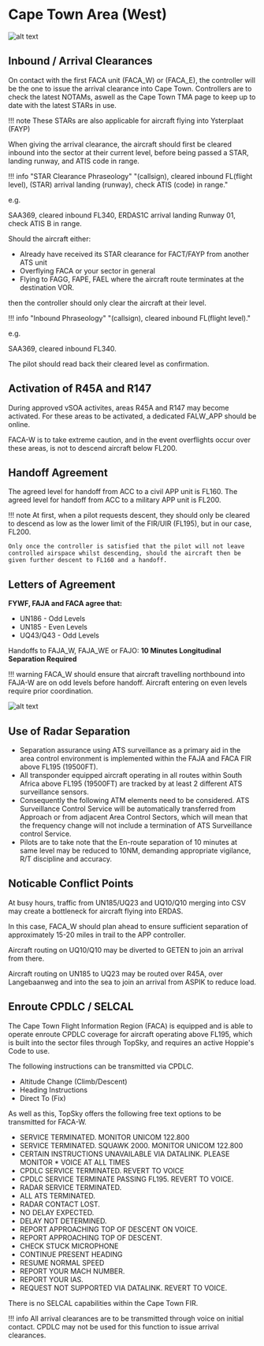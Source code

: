 # Cape Town Area (West)

![alt text](image-1.png)

## Inbound / Arrival Clearances

On contact with the first FACA unit (FACA_W) or (FACA_E), the controller will be the one to issue the arrival clearance into Cape Town. Controllers are to check the latest NOTAMs, aswell as the Cape Town TMA page to keep up to date with the latest STARs in use.

!!! note 
    These STARs are also applicable for aircraft flying into Ysterplaat (FAYP)

When giving the arrival clearance, the aircraft should first be cleared inbound into the sector at their current level, before being passed a STAR, landing runway, and ATIS code in range.

!!! info "STAR Clearance Phraseology"
    "(callsign), cleared inbound FL(flight level), (STAR) arrival landing (runway), check ATIS (code) in range."

e.g.

SAA369, cleared inbound FL340, ERDAS1C arrival landing Runway 01, check ATIS B in range.

Should the aircraft either:
* Already have received its STAR clearance for FACT/FAYP from another ATS unit
* Overflying FACA or your sector in general
* Flying to FAGG, FAPE, FAEL where the aircraft route terminates at the destination VOR.

then the controller should only clear the aircraft at their level.

!!! info "Inbound Phraseology"
    "(callsign), cleared inbound FL(flight level)."

e.g.

SAA369, cleared inbound FL340.

The pilot should read back their cleared level as confirmation.

## Activation of R45A and R147

During approved vSOA activites, areas R45A and R147 may become activated. For these areas to be activated, a dedicated FALW_APP should be online.

FACA-W is to take extreme caution, and in the event overflights occur over these areas, is not to descend aircraft below FL200.

## Handoff Agreement

The agreed level for handoff from ACC to a civil APP unit is FL160.
The agreed level for handoff from ACC to a military APP unit is FL200.

!!! note
    At first, when a pilot requests descent, they should only be cleared to descend as low as the lower limit of the FIR/UIR (FL195), but in our case, FL200.

    Only once the controller is satisfied that the pilot will not leave controlled airspace whilst descending, should the aircraft then be given further descent to FL160 and a handoff.

## Letters of Agreement

**FYWF, FAJA and FACA agree that:**

* UN186 - Odd Levels
* UN185 - Even Levels
* UQ43/Q43 - Odd Levels

Handoffs to FAJA_W, FAJA_WE or FAJO: **10 Minutes Longitudinal Separation Required**

!!! warning
    FACA_W should ensure that aircraft travelling northbound into FAJA-W are on odd levels before handoff. Aircraft entering on even levels require prior coordination.

![alt text](loa.png)

## Use of Radar Separation

* Separation assurance using ATS surveillance as a primary aid in the area control environment is implemented within the FAJA and FACA FIR above FL195 (19500FT). 
* All transponder equipped aircraft operating in all routes within South Africa above FL195 (19500FT) are tracked by at least 2 different ATS surveillance sensors.
* Consequently the following ATM elements need to be considered. ATS Surveillance Control Service will be automatically transferred from Approach or from adjacent Area Control Sectors, which will mean that the frequency change will not include a termination of ATS Surveillance control Service. 
* Pilots are to take note that the En-route separation of 10 minutes at same level may be reduced to 10NM, demanding appropriate vigilance, R/T discipline and accuracy.

## Noticable Conflict Points

At busy hours, traffic from UN185/UQ23 and UQ10/Q10 merging into CSV may create a bottleneck for aircraft flying into ERDAS.

In this case, FACA_W should plan ahead to ensure sufficient separation of approximately 15-20 miles in trail to the APP controller.

Aircraft routing on UQ10/Q10 may be diverted to GETEN to join an arrival from there.

Aircraft routing on UN185 to UQ23 may be routed over R45A, over Langebaanweg and into the sea to join an arrival from ASPIK to reduce load.


## Enroute CPDLC / SELCAL

The Cape Town Flight Information Region (FACA) is equipped and is able to operate enroute CPDLC coverage for aircraft operating above FL195, which is built into the sector files through TopSky, and requires an active Hoppie's Code to use.

The following instructions can be transmitted via CPDLC.

* Altitude Change (Climb/Descent)
* Heading Instructions
* Direct To (Fix)

As well as this, TopSky offers the following free text options to be transmitted for FACA-W.

* SERVICE TERMINATED. MONITOR UNICOM 122.800
* SERVICE TERMINATED. SQUAWK 2000. MONITOR UNICOM 122.800
* CERTAIN INSTRUCTIONS UNAVAILABLE VIA DATALINK. PLEASE MONITOR * VOICE AT ALL TIMES
* CPDLC SERVICE TERMINATED. REVERT TO VOICE
* CPDLC SERVICE TERMINATE PASSING FL195. REVERT TO VOICE.
* RADAR SERVICE TERMINATED.
* ALL ATS TERMINATED.
* RADAR CONTACT LOST.
* NO DELAY EXPECTED.
* DELAY NOT DETERMINED.
* REPORT APPROACHING TOP OF DESCENT ON VOICE.
* REPORT APPROACHING TOP OF DESCENT.
* CHECK STUCK MICROPHONE
* CONTINUE PRESENT HEADING
* RESUME NORMAL SPEED
* REPORT YOUR MACH NUMBER.
* REPORT YOUR IAS.
* REQUEST NOT SUPPORTED VIA DATALINK. REVERT TO VOICE.

There is no SELCAL capabilities within the Cape Town FIR.

!!! info
    All arrival clearances are to be transmitted through voice on initial contact. CPDLC may not be used for this function to issue arrival clearances.

